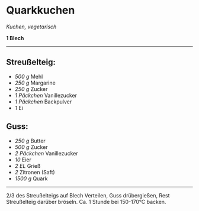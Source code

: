 # Quarkkuchen

*Kuchen, vegetarisch*

**1 Blech**

---

## Streußelteig:
- *500 g* Mehl
- *250 g* Margarine
- *250 g* Zucker
- *1 Päckchen* Vanillezucker
- *1 Päckchen*  Backpulver
- *1* Ei

## Guss:
- *250 g* Butter
- *500 g* Zucker
- *2 Päckchen* Vanillezucker
- *10* Eier
- *2 EL* Grieß
- *2* Zitronen (Saft)
- *1500 g* Quark

---

2/3 des Streußelteigs auf Blech Verteilen, Guss drübergießen, Rest Streußelteig darüber bröseln.
Ca. 1 Stunde bei 150-170°C backen.
